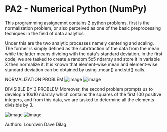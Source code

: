 # PA2 - Numerical Python (NumPy)

This programming assignemnt contains 2 python problems, first is the normalization problem, or also perceived as one of the basic preprocessing techiques in the field of data analytics. 

Under this are the two analytic processes namely centering and scaling. The former is simply defined as the subrtraction of the data from the mean while the latter means dividing with the data's standard deviation. In the first code, we are tasked to create a random 5x5 ndarray and store it in variable X then normalize it. It is known that element-wise mean and element-wise standard deviation can be obtained by using .mean() and.std() calls.

NORMALIZATION PROBLEM
![image](https://github.com/user-attachments/assets/2ff68b60-2a20-42d2-af4d-276343a85445)
![image](https://github.com/user-attachments/assets/6313a257-2c89-4be0-8774-fe992a8809b9)

DIVISIBLE BY 3 PROBLEM
Moreover, the second problem prompts us to develop a 10x10 ndarray which contains the squares of the first 100 positive integers, and from this data, we are tasked to determine all the elements divisible by 3.

![image](https://github.com/user-attachments/assets/2bb7a8a6-0507-4e73-9ef4-265faf1e5851)
![image](https://github.com/user-attachments/assets/aad67ed7-0860-4b8a-a580-c5deb39fc8e3)


Authors:
Lourdwin Dave Dilag
